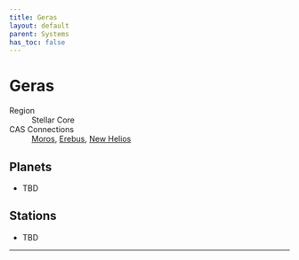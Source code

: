 ```yaml
---
title: Geras
layout: default
parent: Systems
has_toc: false
---
```


# Geras
<dl>
    <dt>Region</dt><dd>Stellar Core</dd>
    <dt>CAS Connections</dt><dd><a href="../moros/">Moros</a>, <a href="../erebus/">Erebus</a>, <a href="../new_helios/">New Helios</a></dd>
    <!-- <dt>Population</dt><dd>///</dd> -->
</dl>

## Planets
* TBD

## Stations
* TBD

----
